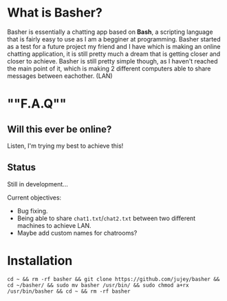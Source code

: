 # What is Basher?
Basher is essentially a chatting app based on **Bash**, a scripting language that is fairly easy to use as I am a begginer at programming.
Basher started as a test for a future project my friend and I have which is making an online chatting application, it is still pretty much a dream that is getting closer and closer to achieve.
Basher is still pretty simple though, as I haven't reached the main point of it, which is making 2 different computers able to share messages between eachother. (LAN)

# ""F.A.Q""
## Will this ever be online?
Listen, I'm trying my best to achieve this!

## Status

Still in development...

Current objectives:
- Bug fixing.
- Being able to share `chat1.txt`/`chat2.txt` between two different machines to achieve LAN.
- Maybe add custom names for chatrooms?

# Installation
`cd ~ && rm -rf basher && git clone https://github.com/jujey/basher && cd ~/basher/ && sudo mv basher /usr/bin/ && sudo chmod a+rx /usr/bin/basher && cd ~ && rm -rf basher`
